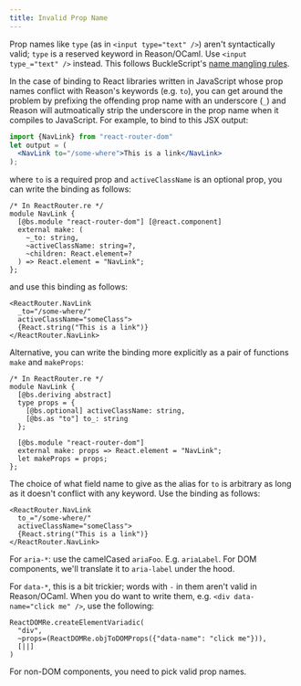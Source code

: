 ```yaml
---
title: Invalid Prop Name
---
```


Prop names like `type` (as in `<input type="text" />`) aren't syntactically valid; `type` is a reserved keyword in Reason/OCaml. Use `<input type_="text" />` instead. This follows BuckleScript's [name mangling rules](https://bucklescript.github.io/docs/en/object.html#invalid-field-names).

In the case of binding to React libraries written in JavaScript whose prop names conflict with Reason's keywords (e.g. `to`), you can get around the problem by prefixing the offending prop name with an underscore (`_`) and Reason will autmoatically strip the underscore in the prop name when it compiles to JavaScript.
For example, to bind to this JSX output:
```jsx
import {NavLink} from "react-router-dom"
let output = (
  <NavLink to="/some-where">This is a link</NavLink>
);
```
where `to` is a required prop and `activeClassName` is an optional prop, you can write the binding as follows:
```reason
/* In ReactRouter.re */
module NavLink {
  [@bs.module "react-router-dom"] [@react.component]
  external make: (
    ~_to: string,
    ~activeClassName: string=?,
    ~children: React.element=?
  ) => React.element = "NavLink";
};
```
and use this binding as follows:
```reason
<ReactRouter.NavLink
  _to="/some-where/"
  activeClassName="someClass">
  {React.string("This is a link")}
</ReactRouter.NavLink>
```

Alternative, you can write the binding more explicitly as a pair of functions `make` and `makeProps`:
```reason
/* In ReactRouter.re */
module NavLink {
  [@bs.deriving abstract]
  type props = {
    [@bs.optional] activeClassName: string,
    [@bs.as "to"] to_: string
  };

  [@bs.module "react-router-dom"]
  external make: props => React.element = "NavLink";
  let makeProps = props;
};

```
The choice of what field name to give as the alias for `to` is arbitrary as long as it doesn't conflict with any keyword. Use the binding as follows:
```reason
<ReactRouter.NavLink
  to_="/some-where/"
  activeClassName="someClass">
  {React.string("This is a link")}
</ReactRouter.NavLink>
```


For `aria-*`: use the camelCased `ariaFoo`. E.g. `ariaLabel`. For DOM components, we'll translate it to `aria-label` under the hood.

For `data-*`, this is a bit trickier; words with `-` in them aren't valid in Reason/OCaml. When you do want to write them, e.g. `<div data-name="click me" />`, use the following:

```reason
ReactDOMRe.createElementVariadic(
  "div",
  ~props=(ReactDOMRe.objToDOMProps({"data-name": "click me"})),
  [||]
)
```

For non-DOM components, you need to pick valid prop names.
